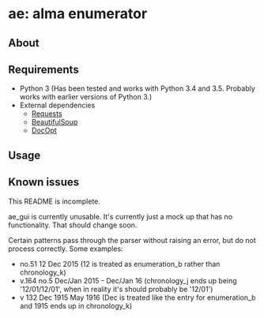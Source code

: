 # ae: alma enumerator
## About

## Requirements
* Python 3 (Has been tested and works with Python 3.4 and 3.5. Probably works
  with earlier versions of Python 3.)
* External dependencies
    * [Requests](http://requests.readthedocs.io/en/master/) 
    * [BeautifulSoup](https://www.crummy.com/software/BeautifulSoup/)
    * [DocOpt](http://docopt.org/) 

## Usage

## Known issues
This README is incomplete.

ae_gui is currently unusable. It's currently just a mock up that has no
functionality. That should change soon.

Certain patterns pass through the parser without raising an error, but do not 
process correctly. Some examples:

* no.51 12 Dec 2015 (12 is treated as enumeration_b rather than chronology_k)
* v.164 no.5 Dec/Jan 2015 - Dec/Jan 16 (chronology_j ends up being 
  '12/01/12/01', when in reality it's should probably be '12/01')
* v 132 Dec 1915 May 1916 (Dec is treated like the entry for enumeration_b and 
  1915 ends up in chronology_k)


